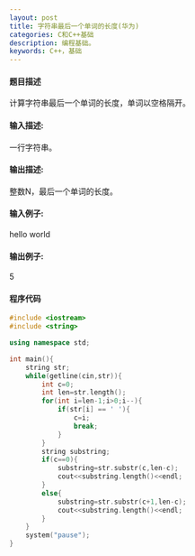 ```yaml
---
layout: post
title: 字符串最后一个单词的长度(华为)
categories: C和C++基础
description: 编程基础。
keywords: C++，基础
---
```


#### 题目描述

计算字符串最后一个单词的长度，单词以空格隔开。

#### 输入描述:

一行字符串。

#### 输出描述:

整数N，最后一个单词的长度。

#### 输入例子:

hello world

#### 输出例子:

5

#### 程序代码

```cpp
#include <iostream>
#include <string>

using namespace std;

int main(){
	string str;
	while(getline(cin,str)){
		int c=0;
		int len=str.length();
		for(int i=len-1;i>0;i--){
			if(str[i] == ' '){
				c=i;
				break;
			}
		}
		string substring;
		if(c==0){
			substring=str.substr(c,len-c);
			cout<<substring.length()<<endl;
		}
		else{
			substring=str.substr(c+1,len-c);
			cout<<substring.length()<<endl;
		}
	}
	system("pause");
}
```